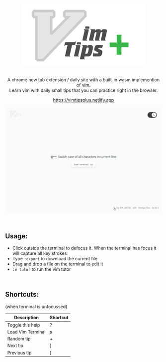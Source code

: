 
<div align="center">

<img src="./media/logo.svg" alt="VimTips Plus - Small vim tips with a vim terminal built in"  height="200px" />

</div>

<br />

<div align="center">

A chrome new tab extension / daily site with a built-in wasm implemention of vim. <br />
Learn vim with daily small tips that you can practice right in the browser.

<a href="https://vimtipsplus.netlify.app/">https://vimtipsplus.netlify.app</a>


<!-- Must have extension available to use badge -->
<!-- <a href=""><img src="./media/extension-badge.svg" alt="Download extension for chrome" width="200px" /></a> -->

</div>


<div align="center">

<a href="https://vimtipsplus.netlify.app/"><img src="./media/screencast.webp" alt="VimTips Plus - screencast" /></a>

</div>

<br />

## Usage:
 - Click outside the terminal to defocus it. When the terminal has focus it will capture all key strokes
- Type `:export` to download the current file
- Drag and drop a file on the terminal to edit it
- `:e tutor` to run the vim tutor

<br />

## Shortcuts:
(when terminal is unfocussed)

|    Description      |       Shortcut           |
|---------------------|--------------------------|
| Toggle this help    |           ?              |
| Load Vim Terminal   |           s              |
| Random tip          |           +              |
| Next tip            |           ]              |
| Previous tip        |           [              |


